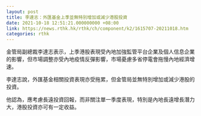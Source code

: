 ```yaml
---
layout: post
title: 李達志：外匯基金上季並無特別增加或減少港股投資
date: 2021-10-18 12:51:21.000000000 +08:00
link: https://news.rthk.hk/rthk/ch/component/k2/1615707-20211018.htm
categories: rthk
---
```


金管局副總裁李達志表示，上季港股表現受內地加強監管平台企業及個人信息企業的影響，但市場調整亦受內地疫情反彈影響，市場憂慮多省停電會拖慢內地經濟增速。

李達志說，外匯基金相關投資表現亦受拖累，但金管局並無特別增加或減少港股的投資。

他認為，應考慮長遠投資回報，而非關注單一季度表現，特別是內地長遠增長潛力大，港股投資亦可有一定收益。
